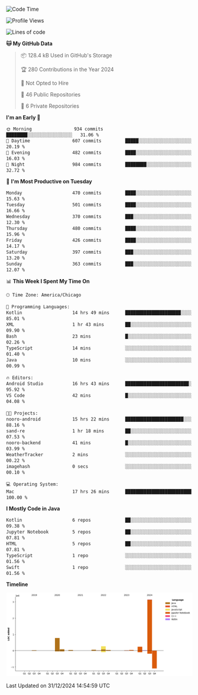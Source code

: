<!--START_SECTION:waka-->
![Code Time](http://img.shields.io/badge/Code%20Time-730%20hrs%2034%20mins-blue)

![Profile Views](http://img.shields.io/badge/Profile%20Views-6-blue)

![Lines of code](https://img.shields.io/badge/From%20Hello%20World%20I%27ve%20Written-4.8%20million%20lines%20of%20code-blue)

**🐱 My GitHub Data** 

> 📦 128.4 kB Used in GitHub's Storage 
 > 
> 🏆 280 Contributions in the Year 2024
 > 
> 🚫 Not Opted to Hire
 > 
> 📜 46 Public Repositories 
 > 
> 🔑 6 Private Repositories 
 > 
**I'm an Early 🐤** 

```text
🌞 Morning                934 commits         ████████░░░░░░░░░░░░░░░░░   31.06 % 
🌆 Daytime                607 commits         █████░░░░░░░░░░░░░░░░░░░░   20.19 % 
🌃 Evening                482 commits         ████░░░░░░░░░░░░░░░░░░░░░   16.03 % 
🌙 Night                  984 commits         ████████░░░░░░░░░░░░░░░░░   32.72 % 
```
📅 **I'm Most Productive on Tuesday** 

```text
Monday                   470 commits         ████░░░░░░░░░░░░░░░░░░░░░   15.63 % 
Tuesday                  501 commits         ████░░░░░░░░░░░░░░░░░░░░░   16.66 % 
Wednesday                370 commits         ███░░░░░░░░░░░░░░░░░░░░░░   12.30 % 
Thursday                 480 commits         ████░░░░░░░░░░░░░░░░░░░░░   15.96 % 
Friday                   426 commits         ████░░░░░░░░░░░░░░░░░░░░░   14.17 % 
Saturday                 397 commits         ███░░░░░░░░░░░░░░░░░░░░░░   13.20 % 
Sunday                   363 commits         ███░░░░░░░░░░░░░░░░░░░░░░   12.07 % 
```


📊 **This Week I Spent My Time On** 

```text
🕑︎ Time Zone: America/Chicago

💬 Programming Languages: 
Kotlin                   14 hrs 49 mins      █████████████████████░░░░   85.01 % 
XML                      1 hr 43 mins        ██░░░░░░░░░░░░░░░░░░░░░░░   09.90 % 
Bash                     23 mins             █░░░░░░░░░░░░░░░░░░░░░░░░   02.26 % 
TypeScript               14 mins             ░░░░░░░░░░░░░░░░░░░░░░░░░   01.40 % 
Java                     10 mins             ░░░░░░░░░░░░░░░░░░░░░░░░░   00.99 % 

🔥 Editors: 
Android Studio           16 hrs 43 mins      ████████████████████████░   95.92 % 
VS Code                  42 mins             █░░░░░░░░░░░░░░░░░░░░░░░░   04.08 % 

🐱‍💻 Projects: 
nooro-android            15 hrs 22 mins      ██████████████████████░░░   88.16 % 
sand-re                  1 hr 18 mins        ██░░░░░░░░░░░░░░░░░░░░░░░   07.53 % 
nooro-backend            41 mins             █░░░░░░░░░░░░░░░░░░░░░░░░   03.99 % 
WeatherTracker           2 mins              ░░░░░░░░░░░░░░░░░░░░░░░░░   00.22 % 
imagehash                0 secs              ░░░░░░░░░░░░░░░░░░░░░░░░░   00.10 % 

💻 Operating System: 
Mac                      17 hrs 26 mins      █████████████████████████   100.00 % 
```

**I Mostly Code in Java** 

```text
Kotlin                   6 repos             ██░░░░░░░░░░░░░░░░░░░░░░░   09.38 % 
Jupyter Notebook         5 repos             ██░░░░░░░░░░░░░░░░░░░░░░░   07.81 % 
HTML                     5 repos             ██░░░░░░░░░░░░░░░░░░░░░░░   07.81 % 
TypeScript               1 repo              ░░░░░░░░░░░░░░░░░░░░░░░░░   01.56 % 
Swift                    1 repo              ░░░░░░░░░░░░░░░░░░░░░░░░░   01.56 % 
```



**Timeline**

![Lines of Code chart](https://raw.githubusercontent.com/phanijsp/phanijsp/main/assets/bar_graph.png)


 Last Updated on 31/12/2024 14:54:59 UTC
<!--END_SECTION:waka-->
